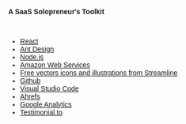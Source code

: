 <!--
https://lunchmoney.app/stack
-->

###   A SaaS Solopreneur's Toolkit


<br/>





- [React](https://reactjs.org/)
- [Ant Design](https://ant.design/)
- [Node.js](https://nodejs.org/)
- [Amazon Web Services](https://aws.amazon.com/)
- [Free vectors icons and illustrations from Streamline](https://streamlineicons.com/)
- [Github](https://github.com/)
- [Visual Studio Code](https://code.visualstudio.com/)
- [Ahrefs](https://ahrefs.com/)
- [Google Analytics](https://analytics.google.com/)
- [Testimonial.to](https://testimonial.to/)



<style>
 * {
    font-family: 'Montserrat', sans-serif !important;
     font-size: 14px;
  }
 h1 {
    font-size: 26px; 
 }
 h1 a{
    display: none;
 }
 h1:after {
  content: 'our Stack';
 }
 .container-lg{
  max-width: 900px
 }
 hr {
  height: 0px !important;
  border-bottom: 1px solid #eaecef !important;
  margin-bottom: 10px !important;
 }
